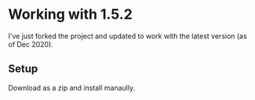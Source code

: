 # Working with 1.5.2

I've just forked the project and updated to work with the latest version (as of Dec 2020).

## Setup

Download as a zip and install manaully.
